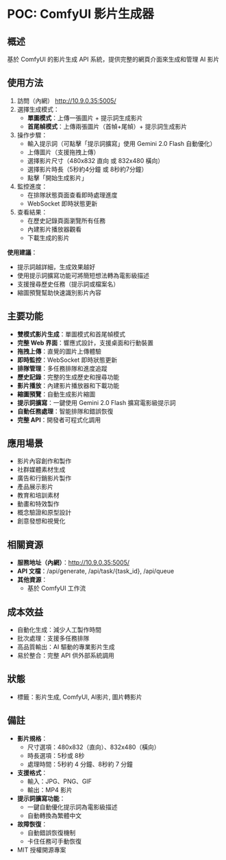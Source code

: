 # POC: ComfyUI 影片生成器

## 概述
基於 ComfyUI 的影片生成 API 系統，提供完整的網頁介面來生成和管理 AI 影片

## 使用方法
1. 訪問（內網） http://10.9.0.35:5005/
3. 選擇生成模式：
   - **單圖模式**：上傳一張圖片 + 提示詞生成影片
   - **首尾幀模式**：上傳兩張圖片（首幀+尾幀）+ 提示詞生成影片
4. 操作步驟：
   - 輸入提示詞（可點擊「提示詞擴寫」使用 Gemini 2.0 Flash 自動優化）
   - 上傳圖片（支援拖拽上傳）
   - 選擇影片尺寸（480x832 直向 或 832x480 橫向）
   - 選擇影片時長（5秒約4分鐘 或 8秒約7分鐘）
   - 點擊「開始生成影片」
5. 監控進度：
   - 在排隊狀態頁面查看即時處理進度
   - WebSocket 即時狀態更新
6. 查看結果：
   - 在歷史記錄頁面瀏覽所有任務
   - 內建影片播放器觀看
   - 下載生成的影片

**使用建議**：
- 提示詞越詳細，生成效果越好
- 使用提示詞擴寫功能可將簡短想法轉為電影級描述
- 支援搜尋歷史任務（提示詞或檔案名）
- 縮圖預覽幫助快速識別影片內容

## 主要功能
- **雙模式影片生成**：單圖模式和首尾幀模式
- **完整 Web 界面**：響應式設計，支援桌面和行動裝置
- **拖拽上傳**：直覺的圖片上傳體驗
- **即時監控**：WebSocket 即時狀態更新
- **排隊管理**：多任務排隊和進度追蹤
- **歷史記錄**：完整的生成歷史和搜尋功能
- **影片播放**：內建影片播放器和下載功能
- **縮圖預覽**：自動生成影片縮圖
- **提示詞擴寫**：一鍵使用 Gemini 2.0 Flash 擴寫電影級提示詞
- **自動任務處理**：智能排隊和錯誤恢復
- **完整 API**：開發者可程式化調用

## 應用場景
- 影片內容創作和製作
- 社群媒體素材生成
- 廣告和行銷影片製作
- 產品展示影片
- 教育和培訓素材
- 動畫和特效製作
- 概念驗證和原型設計
- 創意發想和視覺化

## 相關資源
- **服務地址（內網）**：http://10.9.0.35:5005/
- **API 文檔**：/api/generate, /api/task/{task_id}, /api/queue
- **其他資源**：
  - 基於 ComfyUI 工作流

## 成本效益
- 自動化生成：減少人工製作時間
- 批次處理：支援多任務排隊
- 高品質輸出：AI 驅動的專業影片生成
- 易於整合：完整 API 供外部系統調用

## 狀態
- 標籤：影片生成, ComfyUI, AI影片, 圖片轉影片

## 備註
- **影片規格**：
  - 尺寸選項：480x832（直向）、832x480（橫向）
  - 時長選項：5秒或 8秒
  - 處理時間：5秒約 4 分鐘、8秒約 7 分鐘
- **支援格式**：
  - 輸入：JPG、PNG、GIF
  - 輸出：MP4 影片
- **提示詞擴寫功能**：
  - 一鍵自動優化提示詞為電影級描述
  - 自動轉換為繁體中文
- **故障恢復**：
  - 自動錯誤恢復機制
  - 卡住任務可手動恢復
- MIT 授權開源專案
